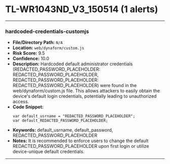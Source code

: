 # TL-WR1043ND_V3_150514 (1 alerts)

---

### hardcoded-credentials-customjs

- **File/Directory Path:** `N/A`
- **Location:** `web/dynaform/custom.js`
- **Risk Score:** 9.5
- **Confidence:** 10.0
- **Description:** Hardcoded default administrator credentials (REDACTED_PASSWORD_PLACEHOLDER: REDACTED_PASSWORD_PLACEHOLDER, REDACTED_PASSWORD_PLACEHOLDER: REDACTED_PASSWORD_PLACEHOLDER) were found in the web/dynaform/custom.js file. This allows attackers to easily obtain the device's default login credentials, potentially leading to unauthorized access.
- **Code Snippet:**
  ```
  var default_usrname = "REDACTED_PASSWORD_PLACEHOLDER";
  var default_REDACTED_PASSWORD_PLACEHOLDER;
  ```
- **Keywords:** default_usrname, default_password, REDACTED_PASSWORD_PLACEHOLDER
- **Notes:** It is recommended to enforce users to change the default REDACTED_PASSWORD_PLACEHOLDER upon first login or utilize device-unique default credentials.

---
